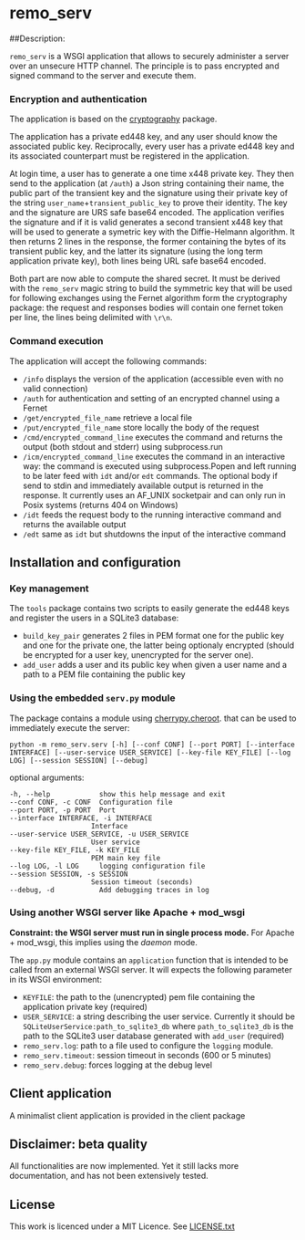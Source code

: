 # remo_serv

##Description:

`remo_serv` is a WSGI application that allows to securely administer a
server over an unsecure HTTP channel. The principle is to pass encrypted
and signed command to the server and execute them.

### Encryption and authentication

The application is based on the [cryptography](https://github.com/pyca/cryptography) package.

The application has a private ed448 key, and any user should know the
associated public key. Reciprocally, every user has a private ed448 key
and its associated counterpart must be registered in the application.

At login time, a user has to generate a one time x448 private key. They
then send to the application (at `/auth`) a Json string containing their
name, the public part of the transient key and the signature using their
private key of the string `user_name`+`transient_public_key` to prove their
identity. The key and the signature are URS safe base64 encoded. The
application verifies the signature and if it is valid generates a second
transient x448 key that will be used to generate a symetric key with the
Diffie-Helmann algorithm. It then returns 2 lines in the response, the
former containing the bytes of its transient public key, and the latter
its signature (using the long term application private key), both lines
being URL safe base64 encoded.

Both part are now able to compute the shared secret. It must be derived
with the `remo_serv` magic string to build the symmetric key that will be
used for following exchanges using the Fernet algorithm form the cryptography
package: the request and responses bodies will contain one fernet token
per line, the lines being delimited with `\r\n`.

### Command execution

The application will accept the following commands:

- `/info` displays the version of the application (accessible even with
no valid connection)
- `/auth` for authentication and setting of an
encrypted channel using a Fernet
- `/get/encrypted_file_name` retrieve a local file
- `/put/encrypted_file_name` store locally the body of the request
- `/cmd/encrypted_command_line` executes the command and returns the
output (both stdout and stderr) using subprocess.run
- `/icm/encrypted_command_line` executes the command in an interactive
way: the command is executed using subprocess.Popen and left running
to be later feed with `idt` and/or `edt` commands. The optional body
if send to stdin and immediately available output is returned in the
response. It currently uses an AF_UNIX socketpair and can only run in
Posix systems (returns 404 on Windows)
- `/idt` feeds the request body to the running interactive command and
returns the available output
- `/edt` same as `idt` but shutdowns the input of the interactive command

## Installation and configuration

### Key management

The `tools` package contains two scripts to easily generate the ed448
keys and register the users in a SQLite3 database:

- `build_key_pair` generates 2 files in PEM format one for the public
key and one for the private one, the latter being optionaly encrypted
(should be encrypted for a user key, unencrypted for the server one).
- `add_user` adds a user and its public key when given a user name and
a path to a PEM file containing the public key

### Using the embedded `serv.py` module

The package contains a module using [cherrypy.cheroot](https://cheroot.cherrypy.org/en/latest/).
that can be used to immediately execute the server:

    python -m remo_serv.serv [-h] [--conf CONF] [--port PORT] [--interface INTERFACE] [--user-service USER_SERVICE] [--key-file KEY_FILE] [--log LOG] [--session SESSION] [--debug]

optional arguments:

    -h, --help            show this help message and exit
    --conf CONF, -c CONF  Configuration file
    --port PORT, -p PORT  Port
    --interface INTERFACE, -i INTERFACE
                        Interface
    --user-service USER_SERVICE, -u USER_SERVICE
                        User service
    --key-file KEY_FILE, -k KEY_FILE
                        PEM main key file
    --log LOG, -l LOG     logging configuration file
    --session SESSION, -s SESSION
                        Session timeout (seconds)
    --debug, -d           Add debugging traces in log

### Using another WSGI server like Apache + mod_wsgi

**Constraint: the WSGI server must run in single process mode.**
For Apache + mod_wsgi, this implies using the *daemon* mode.

The `app.py` module contains an `application` function that is intended
to be called from an external WSGI server. It will expects the following
parameter in its WSGI environment:

- `KEYFILE`: the path to the (unencrypted) pem file containing the
application private key (required)
- `USER_SERVICE`: a string describing the user service. Currently it
should be `SQLiteUserService:path_to_sqlite3_db` where `path_to_sqlite3_db`
is the path to the SQLite3 user database generated with `add_user`
(required)
- `remo_serv.log`: path to a file used to configure the `logging` module.
- `remo_serv.timeout`: session timeout in seconds (600 or 5 minutes)
- `remo_serv.debug`: forces logging at the debug level

## Client application

A minimalist client application is provided in the client package

## Disclaimer: beta quality

All functionalities are now implemented. Yet it still lacks more
documentation, and has not been extensively tested.

## License

This work is licenced under a MIT Licence. See [LICENSE.txt](https://raw.githubusercontent.com/s-ball/MockSelector/master/LICENCE.txt)